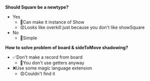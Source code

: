 **Should Square be a newtype?**
* Yes
    * 🙂Can make it instance of Show
    * 😡Looks like overkill just because you don't like showSquare
* No
    * 🙂Simple


**How to solve problem of board & sideToMove shadowing?**
* ✅Don't make a record from board
    * 🙂You don't use getters anyway
* ❌Use some magic language extension
    * 😡Couldn't find it